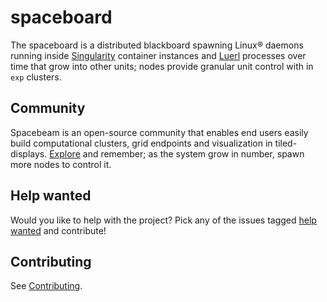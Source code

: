 # spaceboard

The spaceboard is a distributed blackboard spawning Linux® daemons running inside [Singularity](https://github.com/sylabs/singularity) container instances and [Luerl](https://github.com/rvirding/luerl) processes over time that grow into other units; nodes provide granular unit control with in `exp` clusters.

## Community
Spacebeam is an open-source community that enables end users easily build computational clusters, grid endpoints and visualization in tiled-displays. [Explore](https://github.com/spacebeam) and remember; as the system grow in number, spawn more nodes to control it.

## Help wanted

Would you like to help with the project? Pick any of the issues tagged [help wanted](https://github.com/spacebeam/spaceboard/labels/help%20wanted) and contribute!

## Contributing

See  [Contributing](CONTRIBUTING.md).

